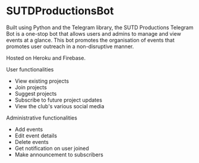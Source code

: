 # SUTDProductionsBot

Built using Python and the Telegram library, the SUTD Productions Telegram Bot is a one-stop bot that allows users and admins to manage and view events at a glance. This bot promotes the organisation of events that promotes user outreach in a non-disruptive manner. 

Hosted on Heroku and Firebase.








User functionalities
 - View existing projects
 - Join projects
 - Suggest projects
 - Subscribe to future project updates
 - View the club's various social media

Administrative functionalities
 - Add events
 - Edit event details
 - Delete events
 - Get notification on user joined
 - Make announcement to subscribers
